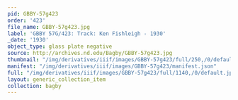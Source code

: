 ```yaml
---
pid: GBBY-57g423
order: '423'
file_name: GBBY-57g423.jpg
label: 'GBBY 57G/423: Track: Ken Fishleigh - 1930'
_date: '1930'
object_type: glass plate negative
source: http://archives.nd.edu/Bagby/GBBY-57g423.jpg
thumbnail: "/img/derivatives/iiif/images/GBBY-57g423/full/250,/0/default.jpg"
manifest: "/img/derivatives/iiif/images/GBBY-57g423/manifest.json"
full: "/img/derivatives/iiif/images/GBBY-57g423/full/1140,/0/default.jpg"
layout: generic_collection_item
collection: bagby
---
```

